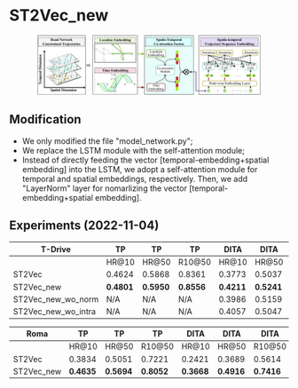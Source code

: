 # ST2Vec_new

<div align=center>
<img src=./fig/framework.jpg width="80%" ></img>
</div>


## Modification
- We only modified the file "model_network.py";
- We replace the LSTM module with the self-attention module;
- Instead of directly feeding the vector [temporal-embedding+spatial embedding] into the LSTM, we adopt a self-attention module for temporal and spatial embeddings, respectively. Then, we add "LayerNorm" layer for nomarlizing the vector [temporal-embedding+spatial embedding].


## Experiments (2022-11-04)
|  T-Drive   | TP     | TP     | TP     | DITA   | DITA   | DITA   | LCRS   | LCRS   | LCRS   |
|------------|--------|--------|--------|--------|--------|--------|--------|--------|--------|
|            | HR@10  | HR@50  | R10@50 | HR@10  | HR@50  | R10@50 | HR@10  | HR@50  | R10@50 |
| ST2Vec     | 0.4624 | 0.5868 | 0.8361 | 0.3773 | 0.5037 | 0.7031 | **0.1806** | **0.5469** | **0.7293** |
| ST2Vec_new | **0.4801** | **0.5950** | **0.8556** | **0.4211** | **0.5241** | **0.8102** | 0.1744 | 0.5278 | 0.6438 |
| ST2Vec_new_wo_norm | N/A | N/A | N/A | 0.3986 | 0.5159 | 0.7931 | N/A | N/A | N/A |
| ST2Vec_new_wo_intra | N/A | N/A | N/A | 0.4057 | 0.5047 | 0.7934 | N/A | N/A | N/A |

|    Roma    | TP     | TP     | TP     | DITA   | DITA   | DITA   | LCRS   | LCRS   | LCRS   |
|------------|--------|--------|--------|--------|--------|--------|--------|--------|--------|
|            | HR@10  | HR@50  | R10@50 | HR@10  | HR@50  | R10@50 | HR@10  | HR@50  | R10@50 |
| ST2Vec     | 0.3834 | 0.5051 | 0.7221 | 0.2421 | 0.3689 | 0.5614 | **0.3178** | **0.3942** | **0.7244** |
| ST2Vec_new | **0.4635** | **0.5694** | **0.8052** | **0.3668** | **0.4916** | **0.7416** | 0.1336 | 0.2110 | 0.3377 |
